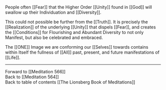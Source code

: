 People often [[Fear]] that the Higher Order [[Unity]] found in [[God]] will swallow up their Individuation and [[Diversity]]. 

This could not possible be further from the [[Truth]]. It is precisely the [[Realization]] of the underlying [[Unity]] that dispels [[Fear]], and creates the [[Conditions]] for Flourishing and Abundant Diversity to not only Manifest, but also be celebrated and embraced. 

The [[ONE]] Image we are conforming our [[Selves]] towards contains within Itself the fullness of [[All]] past, present, and future manifestations of [[Life]].

___

Forward to [[Meditation 566]]  
Back to [[Meditation 564]]  
Back to table of contents [[The Lionsberg Book of Meditations]]  